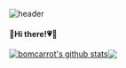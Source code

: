 ![header](https://capsule-render.vercel.app/api?type=waving&color=0:81BEF7,100:2ECCFA&height=150&section=header&text=🐟🐠&fontSize=30&fontColor=585858&fontAlign=85)
<h4>🐰Hi there!💗🥕</h4>

<a href="https://github.com/bomcarrot/github-readme-stats"><img align="center" src="https://github-readme-stats.vercel.app/api?username=bomcarrot&show_icons=true&include_all_commits=true&theme=default&hide_border=true" alt="bomcarrot's github stats" ></a><a href="https://github.com/bomcarrot/bomcarrot"><img align="center" src="https://github-readme-stats.vercel.app/api/top-langs/?username=bomcarrot&layout=compact&theme=default&&hide_border=true" ></a> 



